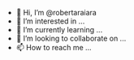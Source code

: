 - 👋 Hi, I’m @robertaraiara
- 👀 I’m interested in ...
- 🌱 I’m currently learning ...
- 💞️ I’m looking to collaborate on ...
- 📫 How to reach me ...

<!---
robertaraiara/robertaraiara is a ✨ special ✨ repository because its `README.md` (this file) appears on your GitHub profile.
You can click the Preview link to take a look at your changes.
--->
